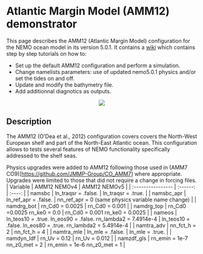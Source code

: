 
# Atlantic Margin Model (AMM12) demonstrator

This page describes the AMM12 (Atlantic Margin Model) configuration for the NEMO ocean model in its version 5.0.1. It contains a [wiki](https://github.com/bolb-ocean/AMM12-hackathon/wiki) which contains step by step tutorials on how to:
* Set up the default AMM12 configuration and perform a simulation.
* Change namelists parameters: use of updated nemo5.0.1 physics and/or set the tides on and off.
* Update and modify the bathymetry file.
* Add additionnal diagnotics as outputs. 

<p align="center" width="100%">
    <img src="https://github.com/bolb-ocean/AMM12-hackathon/blob/main/FIGURES/AMM_domain.png">
</p>

## Description

The AMM12 (O'Dea et al., 2012) configuration covers covers the North-West European shelf and part of the North-East Atlantic ocean. This configuration allows to tests several features of NEMO functionality specifically addressed to the shelf seas. 

Physics upgrades were added to AMM12 following those used in (AMM7 CO9)[https://github.com/JMMP-Group/CO_AMM7] where appropriate. Upgrades were limited to those that did not require a change in forcing files.
| Variable              | AMM12 NEMOv4 | AMM12 NEMOv5 |
| :---------------- | :------: | :----: |
| namsbc        |   ln_traqsr = .false.   | ln_traqsr = .true. |
| namsbc_apr           |   ln_ref_apr = .false. | nn_ref_apr = 0 (same physics variable name change) |
| namdrg_bot   |  rn_Cd0 = 0.0025 | rn_Cd0 = 0.001 |
| namdrg_top |  rn_Cd0 =0.0025 rn_ke0 = 0.0 | rn_Cd0 = 0.001 rn_ke0 = 0.0025 |
| nameos | ln_teos10 = .true. ln_eos90 = .false. rn_lambda2 = 7.4914e-4 | ln_teos10 = .false. ln_eos80 = .true. rn_lambda2 = 5.4914e-4 |
| namtra_adv | nn_fct_h = 2 | nn_fct_h = 4 |
| namtra_mle | ln_mle = .false. | ln_mle = .true. |
| namdyn_ldf | rn_Uv = 0.12 | rn_Uv = 0.012 |
| namzdf_gls | rn_emin = 1e-7 nn_z0_met = 2 | rn_emin = 1e-6 nn_z0_met = 1 |


